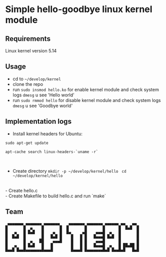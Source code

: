 # Simple hello-goodbye linux kernel module 

## Requirements 
Linux kernel version 5.14

## Usage
- cd to `~/develop/kernel` <br>
- clone the repo <br>
- run `sudo insmod hello.ko` for enable kernel module and check system logs `dmesg` u see 'Hello world' <br>
- run `sudo rmmod hello` for disable kernel module and check system logs `dmesg` u see 'Goodbye world' <br>

## Implementation logs
- Install kernel headers for Ubuntu:
```
sudo apt-get update
```
```
apt-cache search linux-headers-`uname -r` 
```
<br>

- Create directory
`mkdir -p ~/develop/kernel/hello ` 
`cd ~/develop/kernel/hello`
<br>
- Create hello.c <br>
- Create Makefile to build hello.c and run `make`  <br>

## Team 
```
 ▄▄▄▄▄▄▄ ▄▄▄▄▄▄▄ ▄▄▄▄▄▄▄    ▄▄▄▄▄▄▄ ▄▄▄▄▄▄▄ ▄▄▄▄▄▄ ▄▄   ▄▄ 
█       █  ▄    █       █  █       █       █      █  █▄█  █ 
█   ▄   █ █▄█   █    ▄  █  █▄     ▄█    ▄▄▄█  ▄   █       █ 
█  █▄█  █       █   █▄█ █    █   █ █   █▄▄▄█ █▄█  █       █ 
█       █  ▄   ██    ▄▄▄█    █   █ █    ▄▄▄█      █       █ 
█   ▄   █ █▄█   █   █        █   █ █   █▄▄▄█  ▄   █ ██▄██ █ 
█▄▄█ █▄▄█▄▄▄▄▄▄▄█▄▄▄█        █▄▄▄█ █▄▄▄▄▄▄▄█▄█ █▄▄█▄█   █▄█ 
```
